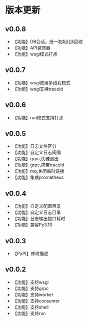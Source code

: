 # 版本更新

## v0.0.8
 * 【功能】DB会话，统一初始化&回收
 * 【功能】API装饰器
 * 【功能】wsgi模式打点

## v0.0.7
 * 【功能】wsgi使用多线程模式
 * 【功能】wsgi支持traceid

## v0.0.6
 * 【功能】run模式支持打点

## v0.0.5
 * 【功能】日志文件区分
 * 【功能】自定义日志间隔
 * 【功能】grpc,优雅退出
 * 【功能】grpc,携带traceId
 * 【功能】mq,关闭临时链接
 * 【功能】集成prometheus

## v0.0.4
 * 【功能】自定义配置目录
 * 【功能】自定义日志目录
 * 【功能】日志输出接口耗时
 * 【功能】兼容Py3.10

## v0.0.3
 * 【PyPI】修改描述

## v0.0.2
 * 【功能】支持wsgi
 * 【功能】支持grpc
 * 【功能】支持worker
 * 【功能】支持consumer
 * 【功能】支持shell
 * 【功能】支持run

